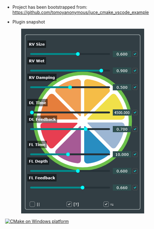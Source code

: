 * Project has been bootstrapped from:
https://github.com/tomoyanonymous/juce_cmake_vscode_example

* Plugin snapshot

<p align="center">
  <img src="assets/snapshot.png" alt="GUI Snapshot" width="400"/>
</p>

[![CMake on Windows platform](https://github.com/amp1ee/effect_rack/actions/workflows/cmake-single-platform.yml/badge.svg?branch=signalsmith-stretch)](https://github.com/amp1ee/effect_rack/actions/workflows/cmake-single-platform.yml)
